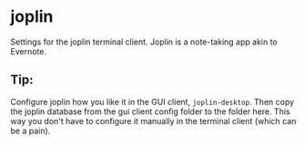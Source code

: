 # joplin
Settings for the joplin terminal client. Joplin is a note-taking app akin to Evernote.

## Tip:
Configure joplin how you like it in the GUI client, `joplin-desktop`. Then copy
the joplin database from the gui client config folder to the folder here. This
way you don't have to configure it manually in the terminal client (which can
be a pain).
